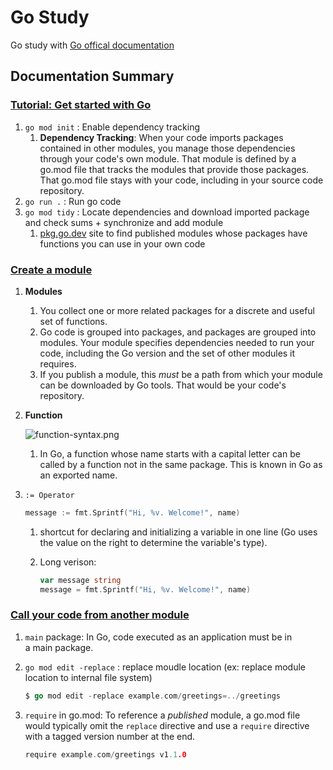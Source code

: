 # Go Study
Go study with [Go offical documentation](https://go.dev/doc/)

## Documentation Summary

### [Tutorial: Get started with Go](https://go.dev/doc/tutorial/getting-started.html)

1. `go mod init` : Enable dependency tracking 
    1. **Dependency Tracking**: When your code imports packages contained in other modules, you manage those dependencies through your code's own module. That module is defined by a go.mod file that tracks the modules that provide those packages. That go.mod file stays with your code, including in your source code repository.
2. `go run .` : Run go code
3. `go mod tidy` : Locate dependencies and download imported package and check sums + synchronize and add module
    1. [pkg.go.dev](http://pkg.go.dev) site to find published modules whose packages have functions you can use in your own code

### [Create a module](https://go.dev/doc/tutorial/create-module.html)

1. **Modules**
    1. You collect one or more related packages for a discrete and useful set of functions.
    2. Go code is grouped into packages, and packages are grouped into modules. Your module specifies dependencies needed to run your code, including the Go version and the set of other modules it requires.
    3. If you publish a module, this *must* be a path from which your module can be downloaded by Go tools. That would be your code's repository.
2. **Function**
    
    ![function-syntax.png](https://s3-us-west-2.amazonaws.com/secure.notion-static.com/6fb591da-8c69-4316-b0e5-51431181d3cc/function-syntax.png)
    
    1. In Go, a function whose name starts with a capital letter can be called by a function not in the same package. This is known in Go as an exported name.
3. `:= Operator`
    
    ```go
    message := fmt.Sprintf("Hi, %v. Welcome!", name)
    ```
    
    1. shortcut for declaring and initializing a variable in one line (Go uses the value on the right to determine the variable's type).
    2. Long verison: 
        
        ```go
        var message string
        message = fmt.Sprintf("Hi, %v. Welcome!", name)
        ```
        

### [Call your code from another module](https://go.dev/doc/tutorial/call-module-code.html)

1. `main` package: In Go, code executed as an application must be in a main package.
2. `go mod edit -replace` : replace moudle location (ex: replace module location to internal file system)
    
    ```go
    $ go mod edit -replace example.com/greetings=../greetings
    ```
    
3. `require` in go.mod: To reference a *published* module, a go.mod file would typically omit the `replace` directive and use a `require` directive with a tagged version number at the end.
    
    ```go
    require example.com/greetings v1.1.0
    ```
    